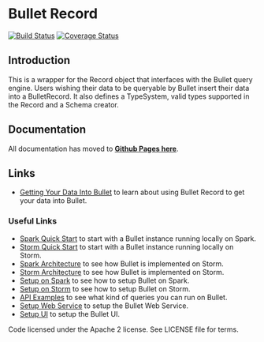 # Bullet Record

[![Build Status](https://travis-ci.com/bullet-db/bullet-record.svg?branch=master)](https://travis-ci.com/bullet-db/bullet-record) [![Coverage Status](https://coveralls.io/repos/github/bullet-db/bullet-record/badge.svg?branch=master)](https://coveralls.io/github/bullet-db/bullet-record?branch=master) 

## Introduction

This is a wrapper for the Record object that interfaces with the Bullet query engine. Users wishing their data to be queryable by Bullet insert their data into a BulletRecord. It also defines a TypeSystem, valid types supported in the Record and a Schema creator.

## Documentation

All documentation has moved to **[Github Pages here](https://bullet-db.github.io/)**.

## Links

* [Getting Your Data Into Bullet](https://bullet-db.github.io/backend/ingestion/) to learn about using Bullet Record to get your data into Bullet.

### Useful Links

* [Spark Quick Start](https://bullet-db.github.io/quick-start/spark) to start with a Bullet instance running locally on Spark.
* [Storm Quick Start](https://bullet-db.github.io/quick-start/storm) to start with a Bullet instance running locally on Storm.
* [Spark Architecture](https://bullet-db.github.io/backend/spark-architecture/) to see how Bullet is implemented on Storm.
* [Storm Architecture](https://bullet-db.github.io/backend/storm-architecture/) to see how Bullet is implemented on Storm.
* [Setup on Spark](https://bullet-db.github.io/backend/spark-setup/) to see how to setup Bullet on Spark.
* [Setup on Storm](https://bullet-db.github.io/backend/storm-setup/) to see how to setup Bullet on Storm.
* [API Examples](https://bullet-db.github.io/ws/examples/) to see what kind of queries you can run on Bullet.
* [Setup Web Service](https://bullet-db.github.io/ws/setup/) to setup the Bullet Web Service.
* [Setup UI](https://bullet-db.github.io/ui/setup/) to setup the Bullet UI.

Code licensed under the Apache 2 license. See LICENSE file for terms.
